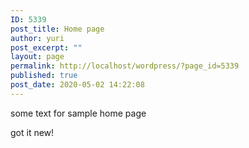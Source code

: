 ```yaml
---
ID: 5339
post_title: Home page
author: yuri
post_excerpt: ""
layout: page
permalink: http://localhost/wordpress/?page_id=5339
published: true
post_date: 2020-05-02 14:22:08
---
```

<!-- wp:paragraph -->
<p>some text for sample home page</p>
<!-- /wp:paragraph -->

<!-- wp:paragraph -->
<p>got it new!</p>
<!-- /wp:paragraph -->